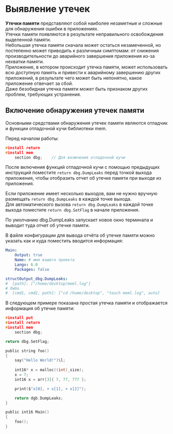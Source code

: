 # Выявление утечек
**Утечки памяти** представляют собой наиболее незаметные и сложные для обнаружения ошибки в приложениях. <br>
Утечки памяти появляются в результате неправильного освобождения выделенной памяти. <br>
Небольшая утечка памяти сначала может остаться незамеченной,
но постепенно может приводить к различным симптомам: от снижения производительности до аварийного завершения приложения из-за нехватки памяти. <br>
Приложение, в котором происходит утечка памяти, может использовать всю доступную память и привести к аварийному завершению других приложений,
в результате чего может быть непонятно, какое приложение отвечает за сбой. <br>
Даже безобидная утечка памяти может быть признаком других проблем, требующих устранения.

## Включение обнаружения утечек памяти
Основными средствами обнаружения утечек памяти являются отладчик и функции отладочной кучи библиотеки mem.

Перед началом работы:
```C
#install return
#install mem
    section dbg;    // Для включения отладочной кучи
```
После включения функций отладочной кучи с помощью предыдущих инструкций поместите `return dbg.DumpLeaks` перед точкой выхода приложения,
чтобы отобразить отчет об утечке памяти при выходе из приложения.

Если приложение имеет несколько выходов, вам не нужно вручную размещать `return dbg.DumpLeaks` в каждой точке выхода. <br>
Для автоматического вызова `return dbg.DumpLeaks` в каждой точке выхода поместите `return dbg.SetFlag` в начале приложения.

По умолчанию dbg.DumpLeaks запускает новое окно терминала и выводит туда отчет об утечке памяти.

В файле конфигурации для вывода отчёта об утечке памяти можно указать как и куда поместить вводится информация:
```yaml
Main:
    Output: true
    Name: # имя вашего проекта
    Langv: 6.0
    Packages: false

structOutput_dbg.DumpLeaks:
#  [path]: ["/home/desktop/meml.log"]
# Либо
#  [cmd1, cmd2, path]: ["cd /home/desktop", "touch meml.log", auto]
```
В следующем примере показана простая утечка памяти и отображается информация об утечке памяти:
```C
#install put
#install return
#install mem
    section dbg;

return dbg.SetFlag;

public string foo()
{
    say("Hello World!")\l;
    
    int16* x = malloc((int)_size);
    x = 7;
    int16 x = arr[3]{ 7, 77, 777 };

    print($"x[0], + x[1], + x[2]");

    return dgb.DumpLeaks;
}

public int16 Main()
{
    foo();
}
```
















